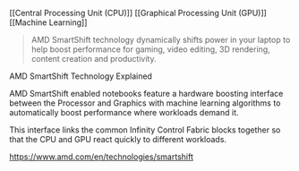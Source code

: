 [[Central Processing Unit (CPU)]]
[[Graphical Processing Unit (GPU)]]
[[Machine Learning]]

> AMD SmartShift technology dynamically shifts power in your laptop to help boost performance for gaming, video editing, 3D rendering, content creation and productivity.

AMD SmartShift Technology Explained

AMD SmartShift enabled notebooks feature a hardware boosting interface between the Processor and Graphics with machine learning algorithms to automatically boost performance where workloads demand it.

This interface links the common Infinity Control Fabric blocks together so that the CPU and GPU react quickly to different workloads.

https://www.amd.com/en/technologies/smartshift
